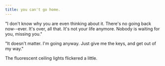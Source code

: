 ```yaml
---
title: you can't go home.
---
```

"I don't know why you are even thinking about it. There's no going back now--ever. It's over, all that. It's not your life anymore. Nobody is waiting for you, missing you."

"It doesn't matter. I'm going anyway. Just give me the keys, and get out of my way."

The fluorescent ceiling lights flickered a little.

